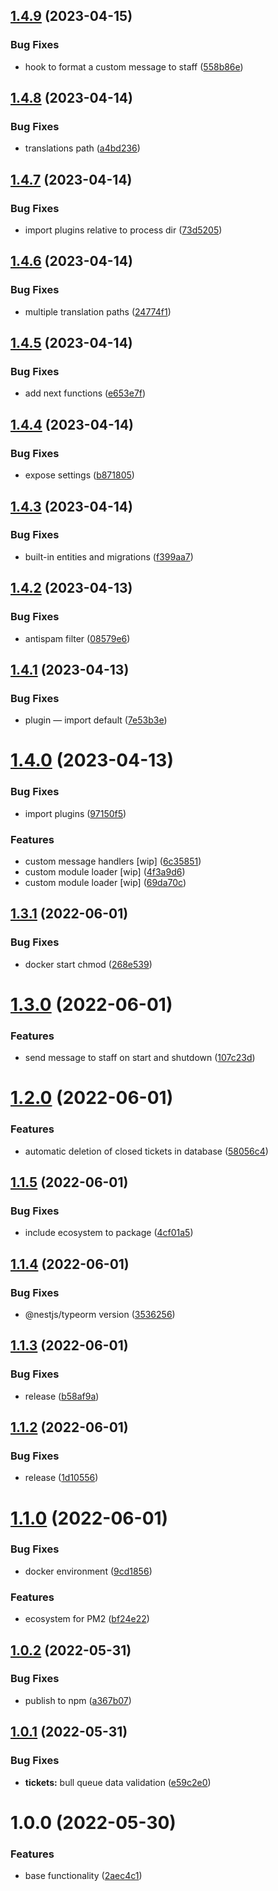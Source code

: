 ## [1.4.9](https://github.com/artx-team/nestjs-telegram-helpdesk/compare/v1.4.8...v1.4.9) (2023-04-15)


### Bug Fixes

* hook to format a custom message to staff ([558b86e](https://github.com/artx-team/nestjs-telegram-helpdesk/commit/558b86ec18979d58590d0d2995d8fe2754786e34))

## [1.4.8](https://github.com/artx-team/nestjs-telegram-helpdesk/compare/v1.4.7...v1.4.8) (2023-04-14)


### Bug Fixes

* translations path ([a4bd236](https://github.com/artx-team/nestjs-telegram-helpdesk/commit/a4bd2363258c33d6242975a5778d97efa002f344))

## [1.4.7](https://github.com/artx-team/nestjs-telegram-helpdesk/compare/v1.4.6...v1.4.7) (2023-04-14)


### Bug Fixes

* import plugins relative to process dir ([73d5205](https://github.com/artx-team/nestjs-telegram-helpdesk/commit/73d520572d0439c7980d5d9b783db1d20b3d7320))

## [1.4.6](https://github.com/artx-team/nestjs-telegram-helpdesk/compare/v1.4.5...v1.4.6) (2023-04-14)


### Bug Fixes

* multiple translation paths ([24774f1](https://github.com/artx-team/nestjs-telegram-helpdesk/commit/24774f1bc2b030985d799a2d7669a6ec116a26a1))

## [1.4.5](https://github.com/artx-team/nestjs-telegram-helpdesk/compare/v1.4.4...v1.4.5) (2023-04-14)


### Bug Fixes

* add next functions ([e653e7f](https://github.com/artx-team/nestjs-telegram-helpdesk/commit/e653e7fead6f262fafd81ee08ff4478a5bf13170))

## [1.4.4](https://github.com/artx-team/nestjs-telegram-helpdesk/compare/v1.4.3...v1.4.4) (2023-04-14)


### Bug Fixes

* expose settings ([b871805](https://github.com/artx-team/nestjs-telegram-helpdesk/commit/b8718055caba1fedc9a48fc22dca419f76f67772))

## [1.4.3](https://github.com/artx-team/nestjs-telegram-helpdesk/compare/v1.4.2...v1.4.3) (2023-04-14)


### Bug Fixes

* built-in entities and migrations ([f399aa7](https://github.com/artx-team/nestjs-telegram-helpdesk/commit/f399aa786058b530febba349cb5b61686382e73b))

## [1.4.2](https://github.com/artx-team/nestjs-telegram-helpdesk/compare/v1.4.1...v1.4.2) (2023-04-13)


### Bug Fixes

* antispam filter ([08579e6](https://github.com/artx-team/nestjs-telegram-helpdesk/commit/08579e65bdcee30a3ade41c389ceb8817dfa653f))

## [1.4.1](https://github.com/artx-team/nestjs-telegram-helpdesk/compare/v1.4.0...v1.4.1) (2023-04-13)


### Bug Fixes

* plugin — import default ([7e53b3e](https://github.com/artx-team/nestjs-telegram-helpdesk/commit/7e53b3ec2ccbeea792beea5c74c739745fb5c1c8))

# [1.4.0](https://github.com/artx-team/nestjs-telegram-helpdesk/compare/v1.3.1...v1.4.0) (2023-04-13)


### Bug Fixes

* import plugins ([97150f5](https://github.com/artx-team/nestjs-telegram-helpdesk/commit/97150f5744cf586c84c23d4647833b4db7938fcf))


### Features

* custom message handlers [wip] ([6c35851](https://github.com/artx-team/nestjs-telegram-helpdesk/commit/6c35851003cf3bb7b48086f7d956f594e4599755))
* custom module loader [wip] ([4f3a9d6](https://github.com/artx-team/nestjs-telegram-helpdesk/commit/4f3a9d66d01c905b9fb1b2a22c1c3da5f3942e57))
* custom module loader [wip] ([69da70c](https://github.com/artx-team/nestjs-telegram-helpdesk/commit/69da70c2e13afca183053f485bc6192ec356dd43))

## [1.3.1](https://github.com/artx-team/nestjs-telegram-helpdesk/compare/v1.3.0...v1.3.1) (2022-06-01)


### Bug Fixes

* docker start chmod ([268e539](https://github.com/artx-team/nestjs-telegram-helpdesk/commit/268e539c0e7eb22989f1b085246e03f4020f6718))

# [1.3.0](https://github.com/artxru/nestjs-telegram-helpdesk/compare/v1.2.0...v1.3.0) (2022-06-01)


### Features

* send message to staff on start and shutdown ([107c23d](https://github.com/artxru/nestjs-telegram-helpdesk/commit/107c23d4acd4b2dccc75db35ed720415966b1952))

# [1.2.0](https://github.com/artxru/nestjs-telegram-helpdesk/compare/v1.1.5...v1.2.0) (2022-06-01)


### Features

* automatic deletion of closed tickets in database ([58056c4](https://github.com/artxru/nestjs-telegram-helpdesk/commit/58056c4a7a5aa7c7cefdf37f5820994840712086))

## [1.1.5](https://github.com/artxru/nestjs-telegram-helpdesk/compare/v1.1.4...v1.1.5) (2022-06-01)


### Bug Fixes

* include ecosystem to package ([4cf01a5](https://github.com/artxru/nestjs-telegram-helpdesk/commit/4cf01a57c785ae9e2fe53dc9a7cbc9a4dda51e3f))

## [1.1.4](https://github.com/artxru/nestjs-telegram-helpdesk/compare/v1.1.3...v1.1.4) (2022-06-01)


### Bug Fixes

* @nestjs/typeorm version ([3536256](https://github.com/artxru/nestjs-telegram-helpdesk/commit/35362564eaad5e3be0f53303fb7368ff9fb3cecd))

## [1.1.3](https://github.com/artxru/nestjs-telegram-helpdesk/compare/v1.1.2...v1.1.3) (2022-06-01)


### Bug Fixes

* release ([b58af9a](https://github.com/artxru/nestjs-telegram-helpdesk/commit/b58af9aaa722f9c2f51a20cbd29ca8b1dc3d6a70))

## [1.1.2](https://github.com/artxru/nestjs-telegram-helpdesk/compare/v1.1.1...v1.1.2) (2022-06-01)


### Bug Fixes

* release ([1d10556](https://github.com/artxru/nestjs-telegram-helpdesk/commit/1d10556c2d2e33f4a9650d85f77eac2e9aa3468e))

# [1.1.0](https://github.com/artxru/nestjs-telegram-helpdesk/compare/v1.0.2...v1.1.0) (2022-06-01)


### Bug Fixes

* docker environment ([9cd1856](https://github.com/artxru/nestjs-telegram-helpdesk/commit/9cd1856c190d5cb2a8b780f59bd02dbe30707c2a))


### Features

* ecosystem for PM2 ([bf24e22](https://github.com/artxru/nestjs-telegram-helpdesk/commit/bf24e2254aa3fe76cb58a8c5e60a422eb91b093c))

## [1.0.2](https://github.com/artxru/nestjs-telegram-helpdesk/compare/v1.0.1...v1.0.2) (2022-05-31)


### Bug Fixes

* publish to npm ([a367b07](https://github.com/artxru/nestjs-telegram-helpdesk/commit/a367b07857004b6675c1b07a59dd7dbb29f7f512))

## [1.0.1](https://github.com/artxru/nestjs-telegram-helpdesk/compare/v1.0.0...v1.0.1) (2022-05-31)


### Bug Fixes

* **tickets:** bull queue data validation ([e59c2e0](https://github.com/artxru/nestjs-telegram-helpdesk/commit/e59c2e08b0c0708245c495e58c58bd1c6eb10208))

# 1.0.0 (2022-05-30)


### Features

* base functionality ([2aec4c1](https://github.com/artxru/nestjs-telegram-helpdesk/commit/2aec4c11dc61016a13253f7dc15573f433b993d5))
